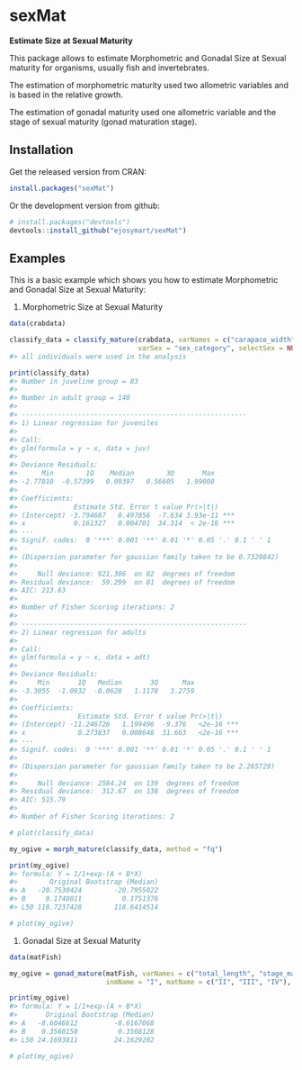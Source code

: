 sexMat
======

**Estimate Size at Sexual Maturity**

This package allows to estimate Morphometric and Gonadal Size at Sexual maturity for organisms, usually fish and invertebrates.

The estimation of morphometric maturity used two allometric variables and is based in the relative growth.

The estimation of gonadal maturity used one allometric variable and the stage of sexual maturity (gonad maturation stage).

Installation
------------

Get the released version from CRAN:

``` r
install.packages("sexMat")
```

Or the development version from github:

``` r
# install.packages("devtools")
devtools::install_github("ejosymart/sexMat")
```

Examples
--------

This is a basic example which shows you how to estimate Morphometric and Gonadal Size at Sexual Maturity:

1.  Morphometric Size at Sexual Maturity

``` r
data(crabdata)

classify_data = classify_mature(crabdata, varNames = c("carapace_width", "chela_heigth"), 
                                varSex = "sex_category", selectSex = NULL, method = "ld")
#> all individuals were used in the analysis

print(classify_data)
#> Number in juveline group = 83 
#> 
#> Number in adult group = 140 
#> 
#> -------------------------------------------------------- 
#> 1) Linear regression for juveniles 
#> 
#> Call:
#> glm(formula = y ~ x, data = juv)
#> 
#> Deviance Residuals: 
#>      Min        1Q    Median        3Q       Max  
#> -2.77010  -0.57399   0.09397   0.56605   1.99008  
#> 
#> Coefficients:
#>              Estimate Std. Error t value Pr(>|t|)    
#> (Intercept) -3.794687   0.497056  -7.634 3.93e-11 ***
#> x            0.161327   0.004701  34.314  < 2e-16 ***
#> ---
#> Signif. codes:  0 '***' 0.001 '**' 0.01 '*' 0.05 '.' 0.1 ' ' 1
#> 
#> (Dispersion parameter for gaussian family taken to be 0.7320842)
#> 
#>     Null deviance: 921.306  on 82  degrees of freedom
#> Residual deviance:  59.299  on 81  degrees of freedom
#> AIC: 213.63
#> 
#> Number of Fisher Scoring iterations: 2
#> 
#> -------------------------------------------------------- 
#> 2) Linear regression for adults 
#> 
#> Call:
#> glm(formula = y ~ x, data = adt)
#> 
#> Deviance Residuals: 
#>     Min       1Q   Median       3Q      Max  
#> -3.3055  -1.0932  -0.0628   1.1178   3.2759  
#> 
#> Coefficients:
#>               Estimate Std. Error t value Pr(>|t|)    
#> (Intercept) -11.246726   1.199496  -9.376   <2e-16 ***
#> x             0.273837   0.008648  31.663   <2e-16 ***
#> ---
#> Signif. codes:  0 '***' 0.001 '**' 0.01 '*' 0.05 '.' 0.1 ' ' 1
#> 
#> (Dispersion parameter for gaussian family taken to be 2.265729)
#> 
#>     Null deviance: 2584.24  on 139  degrees of freedom
#> Residual deviance:  312.67  on 138  degrees of freedom
#> AIC: 515.79
#> 
#> Number of Fisher Scoring iterations: 2

# plot(classify_data)

my_ogive = morph_mature(classify_data, method = "fq")

print(my_ogive)
#> formula: Y = 1/1+exp-(A + B*X)
#>        Original Bootstrap (Median)
#> A   -20.7530424        -20.7955022
#> B     0.1748011          0.1751376
#> L50 118.7237428        118.6414514

# plot(my_ogive)
```

1.  Gonadal Size at Sexual Maturity

``` r
data(matFish)

my_ogive = gonad_mature(matFish, varNames = c("total_length", "stage_mat"), 
                        inmName = "I", matName = c("II", "III", "IV"), method = "fq", niter = 999)

print(my_ogive)
#> formula: Y = 1/1+exp-(A + B*X)
#>       Original Bootstrap (Median)
#> A   -8.6046612         -8.6167068
#> B    0.3560150          0.3568128
#> L50 24.1693811         24.1629202

# plot(my_ogive)
```
